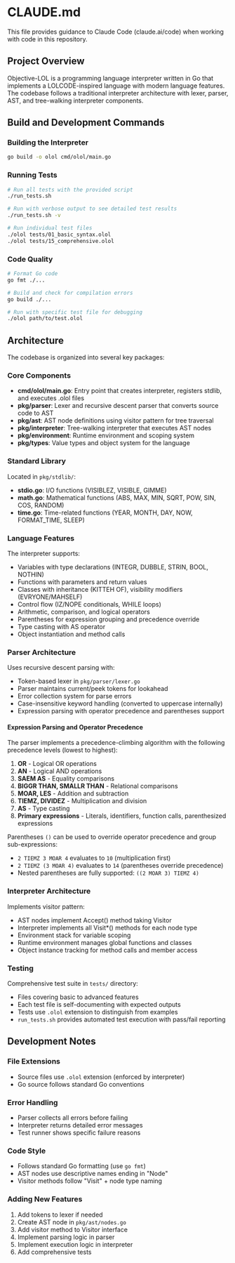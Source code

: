# CLAUDE.md

This file provides guidance to Claude Code (claude.ai/code) when working with code in this repository.

## Project Overview

Objective-LOL is a programming language interpreter written in Go that implements a LOLCODE-inspired language with modern language features. The codebase follows a traditional interpreter architecture with lexer, parser, AST, and tree-walking interpreter components.

## Build and Development Commands

### Building the Interpreter
```bash
go build -o olol cmd/olol/main.go
```

### Running Tests
```bash
# Run all tests with the provided script
./run_tests.sh

# Run with verbose output to see detailed test results
./run_tests.sh -v

# Run individual test files
./olol tests/01_basic_syntax.olol
./olol tests/15_comprehensive.olol
```

### Code Quality
```bash
# Format Go code
go fmt ./...

# Build and check for compilation errors
go build ./...

# Run with specific test file for debugging
./olol path/to/test.olol
```

## Architecture

The codebase is organized into several key packages:

### Core Components
- **cmd/olol/main.go**: Entry point that creates interpreter, registers stdlib, and executes .olol files
- **pkg/parser**: Lexer and recursive descent parser that converts source code to AST
- **pkg/ast**: AST node definitions using visitor pattern for tree traversal
- **pkg/interpreter**: Tree-walking interpreter that executes AST nodes
- **pkg/environment**: Runtime environment and scoping system
- **pkg/types**: Value types and object system for the language

### Standard Library
Located in `pkg/stdlib/`:
- **stdio.go**: I/O functions (VISIBLEZ, VISIBLE, GIMME)
- **math.go**: Mathematical functions (ABS, MAX, MIN, SQRT, POW, SIN, COS, RANDOM)
- **time.go**: Time-related functions (YEAR, MONTH, DAY, NOW, FORMAT_TIME, SLEEP)

### Language Features
The interpreter supports:
- Variables with type declarations (INTEGR, DUBBLE, STRIN, BOOL, NOTHIN)
- Functions with parameters and return values
- Classes with inheritance (KITTEH OF), visibility modifiers (EVRYONE/MAHSELF)
- Control flow (IZ/NOPE conditionals, WHILE loops)
- Arithmetic, comparison, and logical operators
- Parentheses for expression grouping and precedence override
- Type casting with AS operator
- Object instantiation and method calls

### Parser Architecture
Uses recursive descent parsing with:
- Token-based lexer in `pkg/parser/lexer.go`
- Parser maintains current/peek tokens for lookahead
- Error collection system for parse errors
- Case-insensitive keyword handling (converted to uppercase internally)
- Expression parsing with operator precedence and parentheses support

#### Expression Parsing and Operator Precedence
The parser implements a precedence-climbing algorithm with the following precedence levels (lowest to highest):
1. **OR** - Logical OR operations
2. **AN** - Logical AND operations  
3. **SAEM AS** - Equality comparisons
4. **BIGGR THAN, SMALLR THAN** - Relational comparisons
5. **MOAR, LES** - Addition and subtraction
6. **TIEMZ, DIVIDEZ** - Multiplication and division
7. **AS** - Type casting
8. **Primary expressions** - Literals, identifiers, function calls, parenthesized expressions

Parentheses `()` can be used to override operator precedence and group sub-expressions:
- `2 TIEMZ 3 MOAR 4` evaluates to `10` (multiplication first)
- `2 TIEMZ (3 MOAR 4)` evaluates to `14` (parentheses override precedence)
- Nested parentheses are fully supported: `((2 MOAR 3) TIEMZ 4)`

### Interpreter Architecture
Implements visitor pattern:
- AST nodes implement Accept() method taking Visitor
- Interpreter implements all Visit*() methods for each node type
- Environment stack for variable scoping
- Runtime environment manages global functions and classes
- Object instance tracking for method calls and member access

### Testing
Comprehensive test suite in `tests/` directory:
- Files covering basic to advanced features
- Each test file is self-documenting with expected outputs
- Tests use `.olol` extension to distinguish from examples
- `run_tests.sh` provides automated test execution with pass/fail reporting

## Development Notes

### File Extensions
- Source files use `.olol` extension (enforced by interpreter)
- Go source follows standard Go conventions

### Error Handling
- Parser collects all errors before failing
- Interpreter returns detailed error messages
- Test runner shows specific failure reasons

### Code Style
- Follows standard Go formatting (use `go fmt`)
- AST nodes use descriptive names ending in "Node"
- Visitor methods follow "Visit" + node type naming

### Adding New Features
1. Add tokens to lexer if needed
2. Create AST node in `pkg/ast/nodes.go`
3. Add visitor method to Visitor interface
4. Implement parsing logic in parser
5. Implement execution logic in interpreter
6. Add comprehensive tests
